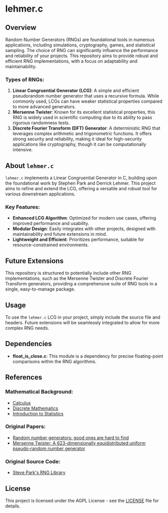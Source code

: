 # lehmer.c

## Overview

Random Number Generators (RNGs) are foundational tools in numerous
applications, including simulations, cryptography, games, and statistical
sampling. The choice of RNG can significantly influence the performance and
reliability of your projects. This repository aims to provide robust and
efficient RNG implementations, with a focus on adaptability and
maintainability.

### Types of RNGs:

1. **Linear Congruential Generator (LCG)**: A simple and efficient pseudorandom
   number generator that uses a recursive formula. While commonly used, LCGs
   can have weaker statistical properties compared to more advanced generators.
2. **Mersenne Twister**: Known for its excellent statistical properties, this
   RNG is widely used in scientific computing due to its ability to pass
   rigorous randomness tests.
3. **Discrete Fourier Transform (DFT) Generator**: A deterministic RNG that
   leverages complex arithmetic and trigonometric functions. It offers strong
   security and reliability, making it ideal for high-security applications
   like cryptography, though it can be computationally intensive.

## About `lehmer.c`

`lehmer.c` implements a Linear Congruential Generator in C, building upon the
foundational work by Stephen Park and Derrick Lehmer. This project aims to
refine and extend the LCG, offering a versatile and robust tool for various
downstream applications.

### Key Features:

- **Enhanced LCG Algorithm**: Optimized for modern use cases, offering improved
  performance and usability.
- **Modular Design**: Easily integrates with other projects, designed with
  maintainability and future extensions in mind.
- **Lightweight and Efficient**: Prioritizes performance, suitable for
  resource-constrained environments.

## Future Extensions

This repository is structured to potentially include other RNG implementations,
such as the Mersenne Twister and Discrete Fourier Transform generators,
providing a comprehensive suite of RNG tools in a single, easy-to-manage
package.

## Usage

To use the `lehmer.c` LCG in your project, simply include the source file and
headers. Future extensions will be seamlessly integrated to allow for more
complex RNG needs.

## Dependencies

- **float_is_close.c**: This module is a dependency for precise floating-point
  comparisons within the RNG algorithms.

## References

### Mathematical Background:

- [Calculus](https://math.libretexts.org/Bookshelves/Calculus/Calculus_3e_(Apex))
- [Discrete Mathematics](https://math.libretexts.org/Bookshelves/Combinatorics_and_Discrete_Mathematics/Discrete_Mathematics_(Levin))
- [Introduction to Statistics](https://math.libretexts.org/Courses/Queens_College/Introduction_to_Probability_and_Mathematical_Statistics)

### Original Papers:

- [Random number generators: good ones are hard to find](https://dl.acm.org/doi/10.1145/63039.63042)
- [Mersenne Twister: A 623-dimensionally equidistributed uniform pseudo-random number generator](https://dl.acm.org/doi/10.1145/272991.272995)

### Original Source Code:

- [Steve Park's RNG Library](https://www.cs.wm.edu/~va/software/park/park.html)

## License

This project is licensed under the AGPL License - see the [LICENSE](LICENSE)
file for details.
